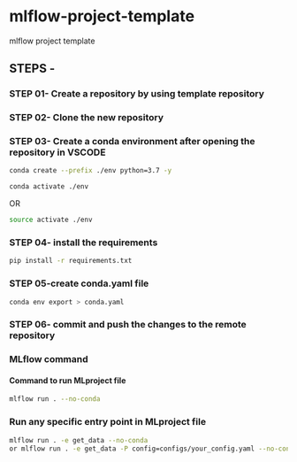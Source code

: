 # mlflow-project-template
mlflow project template

## STEPS -

### STEP 01- Create a repository by using template repository

### STEP 02- Clone the new repository

### STEP 03- Create a conda environment after opening the repository in VSCODE

```bash
conda create --prefix ./env python=3.7 -y
```

```bash
conda activate ./env
```
OR
```bash
source activate ./env
```

### STEP 04- install the requirements
```bash
pip install -r requirements.txt
```

### STEP 05-create conda.yaml file
```bash
conda env export > conda.yaml
```

### STEP 06- commit and push the changes to the remote repository


### MLflow command 

#### Command to run MLproject file 
```bash
mlflow run . --no-conda
```
### Run any specific entry point in MLproject file 
```bash
mlflow run . -e get_data --no-conda 
or mlflow run . -e get_data -P config=configs/your_config.yaml --no-conda 
```

